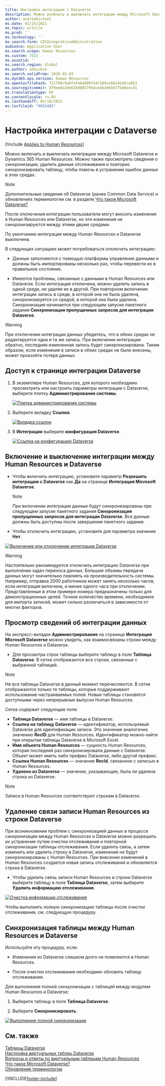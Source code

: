 ```yaml
---
title: Настройка интеграции с Dataverse
description: Можно включать и выключать интеграцию между Microsoft Dataverse и Dynamics 365 Human Resources. Можно также просмотреть сведения о синхронизации, удалить данные отслеживания и повторно синхронизировать таблицу, чтобы помочь в устранении ошибок данных в этих средах.
author: andreabichsel
ms.date: 01/25/2021
ms.topic: article
ms.prod: ''
ms.technology: ''
ms.search.form: CDSIntegrationAdministration
audience: Application User
ms.search.scope: Human Resources
ms.custom: 7521
ms.assetid: ''
ms.search.region: Global
ms.author: anbichse
ms.search.validFrom: 2020-02-03
ms.dyn365.ops.version: Human Resources
ms.openlocfilehash: 721799c9a6fafe0a809f447189ce6814b30ca863
ms.sourcegitcommit: 879ee8a10e6158885795dce4b3db5077540eec41
ms.translationtype: HT
ms.contentlocale: ru-RU
ms.lasthandoff: 05/18/2021
ms.locfileid: "6052465"
---
```

# <a name="configure-dataverse-integration"></a>Настройка интеграции с Dataverse

[!include [Applies to Human Resources](../includes/applies-to-hr.md)]

Можно включать и выключать интеграцию между Microsoft Dataverse и Dynamics 365 Human Resources. Можно также просмотреть сведения о синхронизации, удалить данные отслеживания и повторно синхронизировать таблицу, чтобы помочь в устранении ошибок данных в этих средах.

> [!NOTE]
> Дополнительные сведения об Dataverse (ранее Common Data Service) и обновлениях терминологии см. в разделе [Что такое Microsoft Dataverse?](/powerapps/maker/data-platform/data-platform-intro)

После отключения интеграции пользователи могут вносить изменения в Human Resources или Dataverse, но эти изменения не синхронизируются между этими двумя средами.

По умолчанию интеграция между Human Resources и Dataverse выключена.

В следующих ситуациях может потребоваться отключить интеграцию:

- Данные заполняются с помощью платформы управления данными и должны быть импортированы несколько раз, чтобы перевести их в правильное состояние.

- Имеются проблемы, связанные с данными в Human Resources или Dataverse. Если интеграция отключена, можно удалить запись в одной среде, не удаляя ее в другой. При повторном включении интеграции запись в среде, в которой она не была удалена, синхронизируется со средой, в которой она была удалена. Синхронизация начинается при следующем запуске пакетного задания **Синхронизация пропущенных запросов для интеграции Dataverse**.

> [!WARNING]
> При отключении интеграции данных убедитесь, что в обеих средах не редактируется одна и та же запись. При включении интеграции обратно, последняя измененная запись будет синхронизирована. Таким образом, если изменения в записи в обеих средах не были внесены, может произойти потеря данных.

## <a name="access-the-dataverse-integration-page"></a>Доступ к странице интеграции Dataverse

1. В экземпляре Human Resources, для которого необходимо просмотреть или настроить параметры интеграции с Dataverse, выберите плитку **Администрирование системы**.

    [![Плитка администрирования системы](./media/hr-select-system-administration.png)](./media/hr-select-system-administration.png)

2. Выберите вкладку **Ссылки**.

    [![Вкладка ссылок](./media/hr-system-administration-links.png)](./media/hr-system-administration-links.png)

3. В **Интеграции** выберите **конфигурация Dataverse**.

    [![Ссылка на конфигурацию Dataverse](./media/hr-admin-integration-dataverse-select.png)](./media/hr-admin-integration-dataverse-select.png)

## <a name="turn-data-integration-between-human-resources-and-dataverse-on-or-off"></a>Включение и выключение интеграции между Human Resources и Dataverse

- Чтобы включить интеграцию, установите параметр **Разрешить интеграцию с Dataverse** как **Да** на странице **Интеграция Microsoft Dataverse**.

    > [!NOTE]
    > При включении интеграции данные будут синхронизированы при следующем запуске пакетного задания **Синхронизация пропущенных запросов для интеграции Dataverse**. Все данные должны быть доступны после завершения пакетного задания.

- Чтобы отключить интеграцию, установите для параметра значение **Нет**.

[![Включение или отключение интеграции Dataverse](./media/hr-admin-integration-dataverse-enable-disable.png)](./media/hr-admin-integration-dataverse-enable-disable.png)

> [!WARNING]
> Настоятельно рекомендуется отключить интеграцию Dataverse при выполнении задач переноса данных. Большие объемы передачи данных могут значительно повлиять на производительность системы. Например, отправка 2000 работников может занять несколько часов, если интеграция включена, и менее одного часа при отключении. Представленные в этом примере номера предназначены только для демонстрационных целей. Точное количество времени, необходимое для импорта записей, может сильно различаться в зависимости от многих факторов.

## <a name="view-data-integration-details"></a>Просмотр сведений об интеграции данных

На экспресс-вкладке **Администрирование** на странице **Интеграция Microsoft Dataverse** можно увидеть, как взаимосвязаны строки между Human Resources и Dataverse.

- Для просмотра строк таблицы выберите таблицу в поле **Таблица Dataverse**. В сетке отображаются все строки, связанные с выбранной таблицей.

> [!NOTE]
> Не все таблицы Dataverse в данный момент перечисляются. В сетке отображаются только те таблицы, которые поддерживают использование настраиваемых полей. Новые таблицы становятся доступными через непрерывные выпуски Human Resources.

Сетка содержит следующие поля:

- **Таблица Dataverse** — имя таблицы в Dataverse.
- **Ссылка на таблицу Dataverse** — идентификатор, используемый Dataverse для идентификации записи. Это значение аналогично значению **RecID** для Human Resources. Идентификатор можно найти при открытии таблицы Dataverse в Microsoft Excel.
- **Имя объекта Human Resources** — сущность Human Resources, которая последний раз синхронизировала данные с Dataverse. Объект может иметь либо префикс Dataverse, либо другой префикс.
- **Ссылка Human Resources** — значение **RecId**, связанное с записью в Human Resources.
- **Удалено из Dataverse** — значение, указывающее, была ли удалена строка из Dataverse.

> [!NOTE]
> Записи в Human Resources соответствуют строкам в Dataverse.

## <a name="remove-the-association-of-a-human-resources-record-from-a-dataverse-row"></a>Удаление связи записи Human Resources из строки Dataverse

При возникновении проблем с синхронизацией данных в процессе синхронизации между Human Resources и Dataverse можно разрешить их устранение путем очистки отслеживания и повторной синхронизации таблицы отслеживания. Если удалить связь, а затем изменить или удалить строку в Dataverse, изменения не будут синхронизированы с Human Resources. При внесении изменений в Human Resources создается новая запись отслеживания и обновляется строка в Dataverse.

- Чтобы удалить связь записи Human Resources и строки Dataverse выберите таблицу в поле **Таблица Dataverse**, затем выберите **Удалить информацию отслеживания**.

[![Очистка информации отслеживания](./media/hr-admin-integration-dataverse-clear-tracking.png)](./media/hr-admin-integration-dataverse-clear-tracking.png)

Чтобы выполнить полную синхронизацию таблицы после очистки отслеживания, см. следующую процедуру.

## <a name="sync-a-table-between-human-resources-and-dataverse"></a>Синхронизация таблицы между Human Resources и Dataverse

Используйте эту процедуру, если:

- Изменения из Dataverse слишком долго не появляются в Human Resources.

- После очистки отслеживания необходимо обновить таблицу отслеживания.

Для выполнения полной синхронизации с таблицей между модулем Human Resources и Dataverse:

1. Выберите таблицу в поле **Таблица Dataverse**.

2. Выберите **Синхронизировать**.

[![Выполнение полной синхронизации](./media/hr-admin-integration-dataverse-sync-now.png)](./media/hr-admin-integration-dataverse-sync-now.png)

## <a name="see-also"></a>См. также

[Таблицы Dataverse](hr-developer-entities.md)<br>
[Настройка виртуальных таблиц Dataverse](hr-admin-integration-common-data-service-virtual-entities.md)<br>
[Вопросы и ответы по виртуальным таблицам Human Resources](hr-admin-virtual-entity-faq.md)<br>
[Что такое Microsoft Dataverse?](/powerapps/maker/data-platform/data-platform-intro)<br>
[Обновления терминологии](/powerapps/maker/data-platform/data-platform-intro#terminology-updates)


[!INCLUDE[footer-include](../includes/footer-banner.md)]